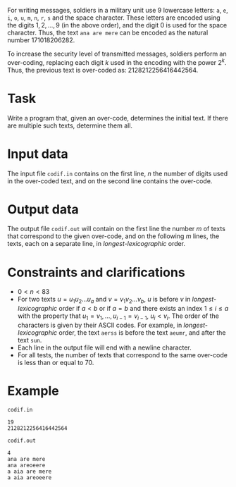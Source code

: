 For writing messages, soldiers in a military unit use $9$ lowercase letters: `a`, `e`, `i`, `o`, `u`, `m`, `n`, `r`, `s` and the space character. These letters are encoded using the digits $1, 2, \dots, 9$ (in the above order), and the digit $0$ is used for the space character. Thus, the text `ana are mere` can be encoded as the natural number $171018206282$.

To increase the security level of transmitted messages, soldiers perform an over-coding, replacing each digit $k$ used in the encoding with the power $2^k$. Thus, the previous text is over-coded as: $2128212256416442564$.

# Task

Write a program that, given an over-code, determines the initial text. If there are multiple such texts, determine them all.

# Input data

The input file `codif.in` contains on the first line, $n$ the number of digits used in the over-coded text, and on the second line contains the over-code.

# Output data

The output file `codif.out` will contain on the first line the number $m$ of texts that correspond to the given over-code, and on the following $m$ lines, the texts, each on a separate line, in _longest-lexicographic_ order.

# Constraints and clarifications

* $0 < n < 83$
* For two texts $u = u_1 u_2 \dots u_a$ and $v = v_1 v_2 \dots v_b$, $u$ is before $v$ in _longest-lexicographic_ order if $a < b$ or if $a = b$ and there exists an index $1 \leq i \leq a$ with the property that $u_1 = v_1, \dots, u_{i-1} = v_{i-1}$, $u_i < v_i$. The order of the characters is given by their ASCII codes. For example, in _longest-lexicographic_ order, the text `aerss` is before the text `aeumr`, and after the text `sun`.
* Each line in the output file will end with a newline character.
* For all tests, the number of texts that correspond to the same over-code is less than or equal to $70$.

# Example

`codif.in`
```
19
2128212256416442564
```

`codif.out`
```
4
ana are mere
ana areoeere
a aia are mere
a aia areoeere
```

